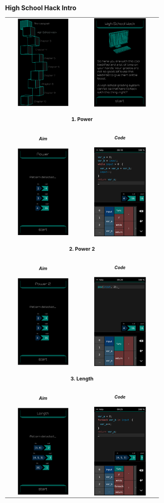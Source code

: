 ## High School Hack Intro

<table border=0 align="center">
    <tr>
        <td align="center" valign="middle">
            <img src="chapter_02.png" alt="Chapter 2" width="70%">
        </td>
        <td align="center" valign="middle">
            <img src="high_school_hack_intro.png" alt="High School Hack Intro" width="70%">
        </td>
    </tr>
    <tr>
        <td align="center" valign="middle" colspan=2>
            <h3>1. Power</h3>
        </td>
    </tr>
    <tr>
        <td align="center" valign="middle">
                <h5>Aim</h5>
                <img src="01_power_aim.png" alt="01 power aim" width="70%">
        </td>
        <td align="center" valign="middle">
                <h5>Code</h5>
                <img src="01_power_solution.png" alt="01 power solution" width="70%">
        </td>
    </tr>
    <tr>
        <td align="center" valign="middle" colspan=2>
            <h3>2. Power 2</h3>
        </td>
    </tr>
    <tr>
        <td align="center" valign="middle">
                <h5>Aim</h5>
                <img src="02_power_2_aim.png" alt="02 power 2 aim" width="70%">
        </td>
        <td align="center" valign="middle">
                <h5>Code</h5>
                <img src="02_power_2_solution.png" alt="02 power 2 solution" width="70%">
        </td>
    </tr>
    <tr>
        <td align="center" valign="middle" colspan=2>
            <h3>3. Length</h3>
        </td>
    </tr>
    <tr>
        <td align="center" valign="middle">
                <h5>Aim</h5>
                <img src="03_length_aim.png" alt="03 length aim" width="70%">
        </td>
        <td align="center" valign="middle">
                <h5>Code</h5>
                <img src="03_length_solution.png" alt="03 length solution" width="70%">
        </td>
    </tr>
</table>

